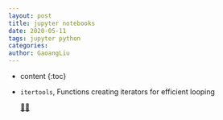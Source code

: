 ```yaml
---
layout: post
title: jupyter notebooks
date: 2020-05-11
tags: jupyter python
categories: 
author: GaoangLiu
---
```

* content
{:toc}


* `itertools`, Functions creating iterators for efficient looping



  [🔗🔗](https://github.com/gaoangliu/gaoangliu.github.io/blob/master/ipynb/itertools.ipynb)

  
  